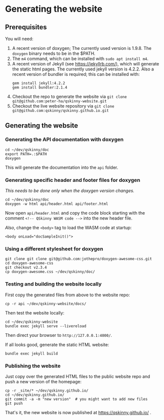 # Generating the website

## Prerequisites

You will need:

1. A recent version of doxygen; The currently used version is 1.9.8.
    The `doxygen` binary needs to be in the $PATH.
1. The `m4` command, which can be installed with `sudo apt install m4`.
1. A recent version of Jekyll (see https://jekyllrb.com/), which will generate
    the static html pages. The currently used jekyll version is 4.2.2.
    Also a recent version of bundler is required; this can be installed with:
    ```
    gem install jekyll:4.2.2
    gem install bundler:2.1.4
    ```
1. Checkout the repo to generate the website via
    `git clone git@github.com:peter-ha/qskinny-website.git`
1. Checkout the live website repository via
    `git clone git@github.com:qskinny/qskinny.github.io.git`


## Generating the website

### Generating the API documentation with doxygen
```
cd ~/dev/qskinny/doc
export PATH=.:$PATH
doxygen
```
This will generate the documentation into the `api` folder.

### Generating specific header and footer files for doxygen

*This needs to be done only when the doxygen version changes.*

```
cd ~/dev/qskinny/doc
doxygen -w html api/header.html api/footer.html
```

Now open `api/header.html` and copy the code block starting with
the comment `<!-- QSkinny WASM code -->` into the new header file.

*Also*, change the `<body>` tag to load the WASM code at
startup:

```
<body onLoad="docSampleInit()">
```

### Using a different stylesheet for doxygen
```
git clone git clone git@github.com:jothepro/doxygen-awesome-css.git
cd doxygen-awesome-css
git checkout v2.3.4
cp doxygen-awesome.css ~/dev/qskinny/doc/
```

### Testing and building the website locally

First copy the generated files from above to the website repo:

```
cp -r api ~/dev/qskinny-website/docs/
```

Then test the website locally:

```
cd ~/dev/qskinny-website
bundle exec jekyll serve --livereload
```

Then direct your browser to `http://127.0.0.1:4000/`.

If all looks good, generate the static HTML website:

```
bundle exec jekyll build
```

### Publishing the website

Just copy over the generated HTML files to the public website repo and push a
new version of the homepage:

```
cp -r _site/* ~/dev/qskinny.github.io/
cd ~/dev/qskinny.github.io/
git commit -a -m "new version"  # you might want to add new files
git push
```

That's it, the new website is now published at https://qskinny.github.io/ .
